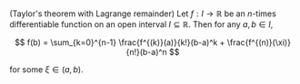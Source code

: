 (Taylor's theorem with Lagrange remainder) Let $f: I \to \mathbb{R}$ be an $n$-times differentiable function on an open interval $I \subseteq \mathbb{R}$. Then for any $a, b\in I$,

$$
f(b) = \sum_{k=0}^{n-1} \frac{f^{(k)}(a)}{k!}(b-a)^k + \frac{f^{(n)}(\xi)}{n!}(b-a)^n
$$

for some $\xi \in (a, b)$.
